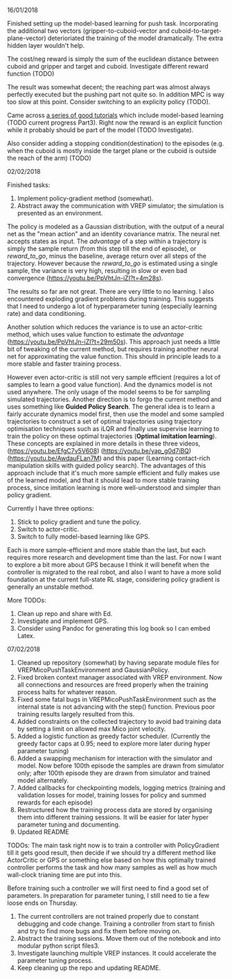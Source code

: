 16/01/2018

Finished setting up the model-based learning for push task. Incorporating the additional two vectors
(gripper-to-cuboid-vector and cuboid-to-target-plane-vector) deterioriated the training of the model  dramatically. The
extra hidden layer wouldn't help.

The cost/neg reward is simply the sum of the euclidean distance between cuboid and gripper and target and cuboid.
Investigate different reward function (TODO)

The result was somewhat decent; the reaching part was almost always perfectly executed but the pushing part not quite so. In addition MPC is way too slow at this point. Consider switching to an explicity policy (TODO).

Came across [a series of good
tutorials](https://medium.com/@awjuliani/simple-reinforcement-learning-with-tensorflow-part-3-model-based-rl-9a6fe0cce99)
which include model-based learning (TODO current progress Part3). Right now the reward is an explicit function while it
probably should be part of the model (TODO Investigate).

Also consider adding a stopping condition(destination) to the episodes (e.g. when the cuboid is mostly inside the
target plane or the cuboid is outside the reach of the arm) (TODO)


02/02/2018

Finished tasks:
1. Implement policy-gradient method (somewhat).
2. Abstract away the communication with VREP simulator; the simulation is presented as an environment.

The policy is modeled as a Gaussian distribution, with the
output of a neural net as the "mean action" and an identity covariance matrix. The neural net accepts states as input.
The _advantage_ of a step within a trajectory is simply the sample return (from this step till the end of episode), or
*reward_to_go*, minus the baseline, average return over all steps of the trajectory. However because the *reward_to_go*
is estimated using a single sample, the variance is very high, resulting in slow or even bad convergence
(https://youtu.be/PpVhtJn-iZI?t=4m28s).

The results so far are not great. There are very little to no learning. I also encountered exploding gradient problems
during training. This suggests that I need to undergo a lot of hyperparameter tuning (especially learning rate) and
data conditioning.

Another solution which reduces the variance is to use an actor-critic method, which uses value function to estimate the
_advantage_ (https://youtu.be/PpVhtJn-iZI?t=29m50s). This approach just needs a little bit of tweaking of the current
method, but requires training another neural net for approximating the value function. This should in principle leads
to a more stable and faster training process.

However even actor-critic is still not very sample efficient (requires a lot of samples to learn a good value function). And
the dynamics model is not used anywhere. The only usage of the model seems to be for sampling simulated trajectories.
Another direction is to forgo the current method and uses something like **Guided Policy Search**. The general idea is
to learn a fairly accurate dynamics model first, then use the model and some sampled trajectories to construct a set of
optimal trajectories using trajectory optimisation techniques such as iLQR and finally use supervise learning to train
the policy on these optimal trajectories (**Optimal imitation learning**). These concepts are explained in more details
in these three videos, (https://youtu.be/EfgC7v5V608) (https://youtu.be/yap_g0d7iBQ) (https://youtu.be/AwdauFLan7M) and
this paper (Learning contact-rich manipulation skills with guided policy search). The advantages of this approach
include that it's much more sample efficient and fully makes use of the learned model, and that it should lead to more
stable training process, since imitation learning is more well-understood and simpler than policy gradient.

Currently I have three options:
1. Stick to policy gradient and tune the policy.
2. Switch to actor-critic.
3. Switch to fully model-based learning like GPS.

Each is more sample-efficient and more stable than the last, but each requires
more research and development time than the last. For now I want to explore a bit more about GPS because I think it
will benefit when the controller is migrated to the real robot, and also I want to have a more solid foundation at the
current full-state RL stage, considering policy gradient is generally an unstable method.

More TODOs:
1. Clean up repo and share with Ed.
2. Investigate and implement GPS.
3. Consider using Pandoc for generating this log book so I can embed Latex.

07/02/2018


1. Cleaned up repository (somewhat) by having separate module files for VREPMicoPushTaskEnvironment and GaussianPolicy.
2. Fixed broken context manager associated with VREP environment. Now all connections and resources are freed properly
when the training process halts for whatever reason.
3. Fixed some fatal bugs in VREPMicoPushTaskEnvironment such as the internal state is not advancing with the step()
   function. Previous poor training results largely resulted from this.
4. Added constraints on the collected trajectory to avoid bad training data by setting a limit on allowed max Mico joint velocity.
5. Added a logistic function as greedy factor scheduler. (Currently the greedy factor caps at 0.95; need to explore
   more later during hyper parameter tuning)
6. Added a swapping mechanism for interaction with the simulator and model. Now before 100th episode the samples are
   drawn from simulator only; after 100th episode they are drawn from simulator and trained model alternately.
7. Added callbacks for checkpointing models, logging metrics (training and validation losses for model, training losses
   for policy and summed rewards for each episode)
8. Restructured how the training process data are stored by organising them into different training sessions. It will
   be easier for later hyper parameter tuning and documenting.
9. Updated README

TODOs:
The main task right now is to train a controller with PolicyGradient till it gets good result, then decide if we should
try a different method like ActorCritic or GPS or something else based on how this optimally trained controller
performs the task and how many samples as well as how much wall-clock trianing time are put into this.

Before training such a controller we will first need to find a good set of parameters. In preparation for parameter
tuning, I still need to tie a few loose ends on Thursday.
1. The current controllers are not trained properly due to constant debugging and code change. Training a controller from start to finish and try to find more bugs and fix them before moving on.
2. Abstract the training sessions. Move them out of the notebook and into modular python script files3.
3. Investigate launching multiple VREP instances. It could accelerate the parameter tuning process.
4. Keep cleaning up the repo and updating README.
